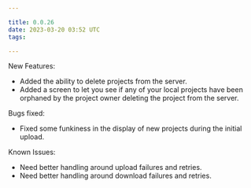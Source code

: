 ```yaml
---

title: 0.0.26
date: 2023-03-20 03:52 UTC
tags: 

---
```


New Features:

* Added the ability to delete projects from the server.
* Added a screen to let you see if any of your local projects have been orphaned
  by the project owner deleting the project from the server.

Bugs fixed:

* Fixed some funkiness in the display of new projects during the initial upload.

Known Issues:

* Need better handling around upload failures and retries.
* Need better handling around download failures and retries.



